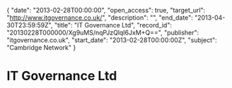 {
  "date": "2013-02-28T00:00:00", 
  "open_access": true, 
  "target_url": "http://www.itgovernance.co.uk/", 
  "description": "", 
  "end_date": "2013-04-30T23:59:59Z", 
  "title": "IT Governance Ltd", 
  "record_id": "20130228T000000/Xg9uMS/nqPJzQlqI6JxM+Q==", 
  "publisher": "itgovernance.co.uk", 
  "start_date": "2013-02-28T00:00:00Z", 
  "subject": "Cambridge Network"
}

# IT Governance Ltd

